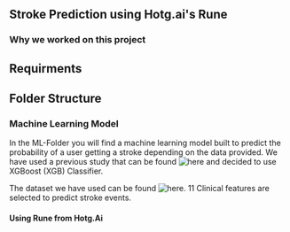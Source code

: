 
## Stroke Prediction using Hotg.ai's Rune

### Why we worked on this project

## Requirments

## Folder Structure

### Machine Learning Model

In the ML-Folder you will find a machine learning model built to predict the probability of a user getting a stroke depending on the data provided. We have used a previous study that can be found ![here](https://github.com/nurahmadi/Stroke-prediction-with-ML) and decided to use XGBoost (XGB) Classifier.

The dataset we have used can be found ![here](https://www.kaggle.com/fedesoriano/stroke-prediction-dataset). 11 Clinical features are selected to predict stroke events.


#### Using Rune from Hotg.Ai


